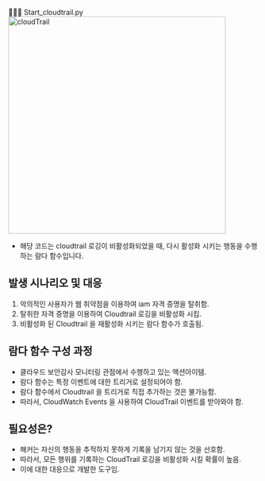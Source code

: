 🧑🏻‍💻 Start_cloudtrail.py
<img width="438" alt="cloudTrail" src="https://github.com/CloudBread-WHS/aws-automated-security-tools/assets/77061306/47bcabef-a496-48a3-ae13-fc2e0487b33d">


- 해당 코드는 cloudtrail 로깅이 비활성화되었을 때, 다시 활성화 시키는 행동을 수행하는 람다 함수입니다.

## 발생 시나리오 및 대응
1. 악의적인 사용자가 웹 취약점을 이용하여 iam 자격 증명을 탈취함.
2. 탈취한 자격 증명을 이용하여 Cloudtrail 로깅을 비활성화 시킴.
3. 비활성화 된 Cloudtrail 을 재활성화 시키는 람다 함수가 호출됨.

## 람다 함수 구성 과정
- 클라우드 보안감사 모니터링 관점에서 수행하고 있는 액션아이템.
- 람다 함수는 특정 이벤트에 대한 트리거로 설정되어야 함.
- 람다 함수에서 Cloudtrail 을 트리거로 직접 추가하는 것은 불가능함.
- 따라서, CloudWatch Events 을 사용하여 CloudTrail 이벤트를 받아와야 함.

## 필요성은?
- 해커는 자신의 행동을 추적하지 못하게 기록을 남기지 않는 것을 선호함.
- 따라서, 모든 행위를 기록하는 CloudTrail 로깅을 비활성화 시킬 확률이 높음.
- 이에 대한 대응으로 개발한 도구임.
